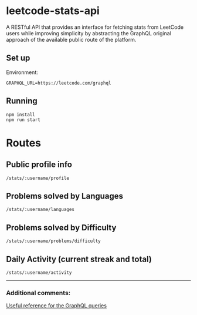 # leetcode-stats-api

A RESTful API that provides an interface for fetching stats from LeetCode users while improving simplicity by abstracting the GraphQL original approach of the available public route of the platform.

## Set up

Environment:
```
GRAPHQL_URL=https://leetcode.com/graphql
```

## Running

```
npm install
npm run start
```

# Routes

## Public profile info
```
/stats/:username/profile
```

## Problems solved by Languages

```
/stats/:username/languages
```

## Problems solved by Difficulty
```
/stats/:username/problems/difficulty
```

## Daily Activity (current streak and total)
```
/stats/:username/activity
```
---
### Additional comments:

[Useful reference for the GraphQL queries](https://github.com/akarsh1995/leetcode-graphql-queries.git)
